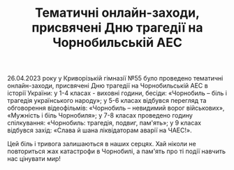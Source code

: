 ﻿---
title: Тематичні онлайн-заходи, присвячені Дню трагедії на Чорнобильській АЕС
---

26.04.2023 року у Криворізькій гімназії №55 було проведено тематичні онлайн-заходи, присвячені Дню трагедії на Чорнобильській АЕС в історії України: у 1-4 класах - виховні години, бесіди: «Чорнобиль – біль і трагедія українського народу»; у 5-6 класах відбувся перегляд та обговорення відеофільмів: «Чорнобиль – невидимий ворог військових», «Мужність і біль Чорнобиля»; у 7-8 класах проведено годину спілкування: «Чорнобиль: трагедія, подвиг, пам'ять»; у 9 класах відбувся захід: «Слава й шана ліквідаторам аварії на ЧАЕС!».

Цей біль і тривога залишаються в наших серцях. Хай ніколи не повториться жах катастрофи в Чорнобилі, а пам'ять про ті події навчить нас цінувати мир!

<slideshow />
